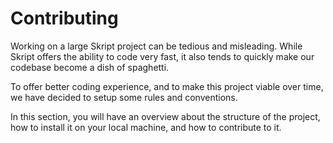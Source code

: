 # Contributing

Working on a large Skript project can be tedious and misleading. While Skript offers the ability to code very fast, it also tends to quickly make our codebase become a dish of spaghetti.

To offer better coding experience, and to make this project viable over time, we have decided to setup some rules and conventions.

In this section, you will have an overview about the structure of the project, how to install it on your local machine, and how to contribute to it.
